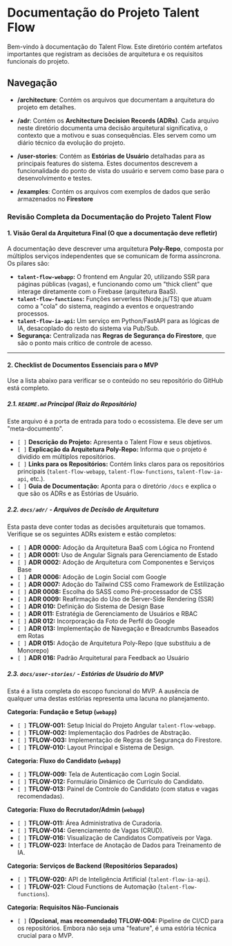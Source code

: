 # Documentação do Projeto Talent Flow

Bem-vindo à documentação do Talent Flow. Este diretório contém artefatos importantes que registram as decisões de arquitetura e os requisitos funcionais do projeto.

## Navegação

- **/architecture**: Contém os arquivos que documentam a arquitetura do projeto em detalhes.
    
- **/adr**: Contém os **Architecture Decision Records (ADRs)**. Cada arquivo neste diretório documenta uma decisão arquitetural significativa, o contexto que a motivou e suas consequências. Eles servem como um diário técnico da evolução do projeto.
    
- **/user-stories**: Contém as **Estórias de Usuário** detalhadas para as principais features do sistema. Estes documentos descrevem a funcionalidade do ponto de vista do usuário e servem como base para o desenvolvimento e testes.
    
- **/examples**: Contém os arquivos com exemplos de dados que serão armazenados no **Firestore**
    

### **Revisão Completa da Documentação do Projeto Talent Flow**

#### **1. Visão Geral da Arquitetura Final (O que a documentação deve refletir)**

A documentação deve descrever uma arquitetura **Poly-Repo**, composta por múltiplos serviços independentes que se comunicam de forma assíncrona. Os pilares são:

- **`talent-flow-webapp`:** O frontend em Angular 20, utilizando SSR para páginas públicas (vagas), e funcionando como um "thick client" que interage diretamente com o Firebase (arquitetura BaaS).
- **`talent-flow-functions`:** Funções serverless (Node.js/TS) que atuam como a "cola" do sistema, reagindo a eventos e orquestrando processos.
- **`talent-flow-ia-api`:** Um serviço em Python/FastAPI para as lógicas de IA, desacoplado do resto do sistema via Pub/Sub.
- **Segurança:** Centralizada nas **Regras de Segurança do Firestore**, que são o ponto mais crítico de controle de acesso.

---

#### **2. Checklist de Documentos Essenciais para o MVP**

Use a lista abaixo para verificar se o conteúdo no seu repositório do GitHub está completo.

##### **2.1. `README.md` Principal (Raiz do Repositório)**

Este arquivo é a porta de entrada para todo o ecossistema. Ele deve ser um "meta-documento".

- `[ ]` **Descrição do Projeto:** Apresenta o Talent Flow e seus objetivos.
- `[ ]` **Explicação da Arquitetura Poly-Repo:** Informa que o projeto é dividido em múltiplos repositórios.
- `[ ]` **Links para os Repositórios:** Contém links claros para os repositórios principais (`talent-flow-webapp`, `talent-flow-functions`, `talent-flow-ia-api`, etc.).
- `[ ]` **Guia de Documentação:** Aponta para o diretório `/docs` e explica o que são os ADRs e as Estórias de Usuário.

##### **2.2. `docs/adr/` - Arquivos de Decisão de Arquitetura**

Esta pasta deve conter todas as decisões arquiteturais que tomamos. Verifique se os seguintes ADRs existem e estão completos:

- `[ ]` **ADR 0000:** Adoção da Arquitetura BaaS com Lógica no Frontend
- `[ ]` **ADR 0001:** Uso de Angular Signals para Gerenciamento de Estado
- `[ ]` **ADR 0002:** Adoção de Arquitetura com Componentes e Serviços Base
- `[ ]` **ADR 0006:** Adoção de Login Social com Google
- `[ ]` **ADR 0007:** Adoção do Tailwind CSS como Framework de Estilização
- `[ ]` **ADR 0008:** Escolha do SASS como Pré-processador de CSS
- `[ ]` **ADR 0009:** Reafirmação do Uso de Server-Side Rendering (SSR)
- `[ ]` **ADR 010:** Definição do Sistema de Design Base
- `[ ]` **ADR 011:** Estratégia de Gerenciamento de Usuários e RBAC
- `[ ]` **ADR 012:** Incorporação da Foto de Perfil do Google
- `[ ]` **ADR 013:** Implementação de Navegação e Breadcrumbs Baseados em Rotas
- `[ ]` **ADR 015:** Adoção de Arquitetura Poly-Repo (que substituiu a de Monorepo)
- `[ ]` **ADR 016:** Padrão Arquitetural para Feedback ao Usuário

##### **2.3. `docs/user-stories/` - Estórias de Usuário do MVP**

Esta é a lista completa do escopo funcional do MVP. A ausência de qualquer uma destas estórias representa uma lacuna no planejamento.

**Categoria: Fundação e Setup (`webapp`)**

- `[ ]` **TFLOW-001:** Setup Inicial do Projeto Angular `talent-flow-webapp`.
- `[ ]` **TFLOW-002:** Implementação dos Padrões de Abstração.
- `[ ]` **TFLOW-003:** Implementação de Regras de Segurança do Firestore.
- `[ ]` **TFLOW-010:** Layout Principal e Sistema de Design.

**Categoria: Fluxo do Candidato (`webapp`)**

- `[ ]` **TFLOW-009:** Tela de Autenticação com Login Social.
- `[ ]` **TFLOW-012:** Formulário Dinâmico de Currículo do Candidato.
- `[ ]` **TFLOW-013:** Painel de Controle do Candidato (com status e vagas recomendadas).

**Categoria: Fluxo do Recrutador/Admin (`webapp`)**

- `[ ]` **TFLOW-011:** Área Administrativa de Curadoria.
- `[ ]` **TFLOW-014:** Gerenciamento de Vagas (CRUD).
- `[ ]` **TFLOW-016:** Visualização de Candidatos Compatíveis por Vaga.
- `[ ]` **TFLOW-023:** Interface de Anotação de Dados para Treinamento de IA.

**Categoria: Serviços de Backend (Repositórios Separados)**

- `[ ]` **TFLOW-020:** API de Inteligência Artificial (`talent-flow-ia-api`).
- `[ ]` **TFLOW-021:** Cloud Functions de Automação (`talent-flow-functions`).

**Categoria: Requisitos Não-Funcionais**

- `[ ]` **(Opcional, mas recomendado) TFLOW-004:** Pipeline de CI/CD para os repositórios. Embora não seja uma "feature", é uma estória técnica crucial para o MVP.
